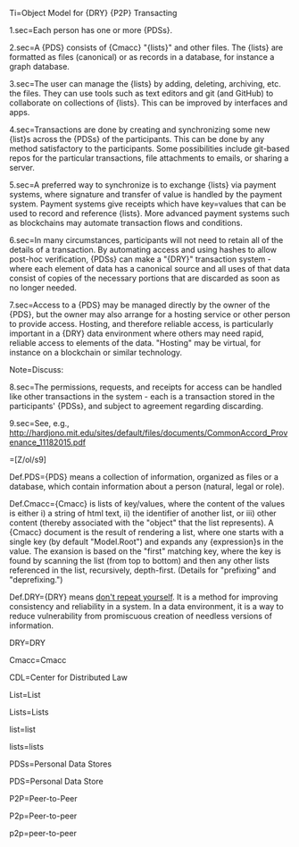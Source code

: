 Ti=Object Model for {DRY} {P2P} Transacting

1.sec=Each person has one or more {PDSs}.

2.sec=A {PDS} consists of {Cmacc} "{lists}" and other files. The {lists} are formatted as files (canonical) or as records in a database, for instance a graph database.
 
3.sec=The user can manage the {lists} by adding, deleting, archiving, etc. the files.  They can use tools such as text editors and git (and GitHub) to collaborate on collections of {lists}.  This can be improved by interfaces and apps.

4.sec=Transactions are done by creating and synchronizing some new {list}s across the {PDSs} of the participants.  This can be done by any method satisfactory to the participants.  Some possibilities include git-based repos for the particular transactions, file attachments to emails, or sharing a server.

5.sec=A preferred way to synchronize is to exchange {lists} via payment systems, where signature and transfer of value is handled by the payment system.  Payment systems give receipts which have key=values that can be used to record and reference {lists}.  More advanced payment systems such as blockchains may automate transaction flows and conditions.

6.sec=In many circumstances, participants will not need to retain all of the details of a transaction.  By automating access and using hashes to allow post-hoc verification, {PDSs} can make a "{DRY}" transaction system - where each element of data has a canonical source and all uses of that data consist of copies of the necessary portions that are discarded as soon as no longer needed. 

7.sec=Access to a {PDS} may be managed directly by the owner of the {PDS}, but the owner may also arrange for a hosting service or other person to provide access.  Hosting, and therefore reliable access, is particularly important in a {DRY} data environment where others may need rapid, reliable access to elements of the data.  "Hosting" may be virtual, for instance on a blockchain or similar technology. 
 
Note=Discuss:
 
8.sec=The permissions, requests, and receipts for access can be handled like other transactions in the system - each is a transaction stored in the participants' {PDSs}, and subject to agreement regarding discarding.

9.sec=See, e.g., <a href="http://hardjono.mit.edu/sites/default/files/documents/CommonAccord_Provenance_11182015.pdf">http://hardjono.mit.edu/sites/default/files/documents/CommonAccord_Provenance_11182015.pdf</a>

=[Z/ol/s9]


Def.PDS={PDS} means a collection of information, organized as files or a database, which contain information about a person (natural, legal or role).  

Def.Cmacc={Cmacc} is lists of key/values, where the content of the values is either i) a string of html text, ii) the identifier of another list, or iii) other content (thereby associated with the "object" that the list represents).  A {Cmacc} document is the result of rendering a list, where one starts with a single key (by default "Model.Root") and expands any {expression}s in the value.  The exansion is based on the "first" matching key, where the key is found by scanning the list (from top to bottom) and then any other lists referenced in the list, recursively, depth-first.  (Details for "prefixing" and "deprefixing.")

Def.DRY={DRY} means <a href="https://en.wikipedia.org/wiki/Don%27t_repeat_yourself">don't repeat yourself</a>.  It is a method for improving consistency and reliability in a system.  In a data environment, it is a way to reduce vulnerability from promiscuous creation of needless versions of information. 

DRY=<span class="definedterm">DRY</span>

Cmacc=<span class="definedterm">Cmacc</span>

CDL=<span class="definedterm">Center for Distributed Law</span>

List=<span class="definedterm">List</span>

Lists=<span class="definedterm">Lists</span>

list=<span class="definedterm">list</span>

lists=<span class="definedterm">lists</span>

PDSs=<span class="definedterm">Personal Data Stores</span>

PDS=<span class="definedterm">Personal Data Store</span>

P2P=<span class="definedterm">Peer-to-Peer</span>

P2p=<span class="definedterm">Peer-to-peer</span>

p2p=<span class="definedterm">peer-to-peer</span>